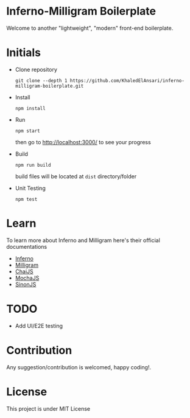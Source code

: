 # Inferno-Milligram Boilerplate
Welcome to another "lightweight", "modern" front-end boilerplate.

# Initials
- Clone repository
    ```
    git clone --depth 1 https://github.com/KhaledElAnsari/inferno-milligram-boilerplate.git
    ```
- Install
    ```
    npm install
    ```
- Run
    ```
    npm start
    ```
    then go to [http://localhost:3000/](http://localhost:3000/) to see your progress
- Build
    ```
    npm run build
    ```
    build files will be located at `dist` directory/folder

- Unit Testing
    ```
    npm test
    ```

# Learn
To learn more about Inferno and Milligram here's their official documentations
- [Inferno](https://infernojs.org/docs/)
- [Milligram](http://milligram.io/#getting-started)
- [ChaiJS](http://chaijs.com/guide/)
- [MochaJS](https://mochajs.org/#table-of-contents)
- [SinonJS](http://sinonjs.org)

# TODO
- Add UI/E2E testing

# Contribution
Any suggestion/contribution is welcomed, happy coding!.

# License
This project is under MIT License